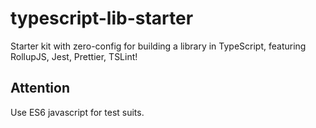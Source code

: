 # typescript-lib-starter
Starter kit with zero-config for building a library in TypeScript, featuring RollupJS, Jest, Prettier, TSLint!

## Attention
Use ES6 javascript for test suits.
